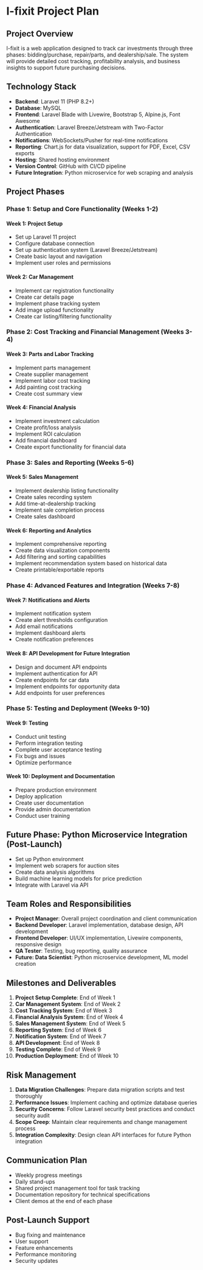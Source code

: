 # I-fixit Project Plan

## Project Overview
I-fixit is a web application designed to track car investments through three phases: bidding/purchase, repair/parts, and dealership/sale. The system will provide detailed cost tracking, profitability analysis, and business insights to support future purchasing decisions.

## Technology Stack
- **Backend**: Laravel 11 (PHP 8.2+)
- **Database**: MySQL
- **Frontend**: Laravel Blade with Livewire, Bootstrap 5, Alpine.js, Font Awesome
- **Authentication**: Laravel Breeze/Jetstream with Two-Factor Authentication
- **Notifications**: WebSockets/Pusher for real-time notifications
- **Reporting**: Chart.js for data visualization, support for PDF, Excel, CSV exports
- **Hosting**: Shared hosting environment
- **Version Control**: GitHub with CI/CD pipeline
- **Future Integration**: Python microservice for web scraping and analysis

## Project Phases

### Phase 1: Setup and Core Functionality (Weeks 1-2)
#### Week 1: Project Setup
- Set up Laravel 11 project
- Configure database connection
- Set up authentication system (Laravel Breeze/Jetstream)
- Create basic layout and navigation
- Implement user roles and permissions

#### Week 2: Car Management
- Implement car registration functionality
- Create car details page
- Implement phase tracking system
- Add image upload functionality
- Create car listing/filtering functionality

### Phase 2: Cost Tracking and Financial Management (Weeks 3-4)
#### Week 3: Parts and Labor Tracking
- Implement parts management
- Create supplier management
- Implement labor cost tracking
- Add painting cost tracking
- Create cost summary view

#### Week 4: Financial Analysis
- Implement investment calculation
- Create profit/loss analysis
- Implement ROI calculation
- Add financial dashboard
- Create export functionality for financial data

### Phase 3: Sales and Reporting (Weeks 5-6)
#### Week 5: Sales Management
- Implement dealership listing functionality
- Create sales recording system
- Add time-at-dealership tracking
- Implement sale completion process
- Create sales dashboard

#### Week 6: Reporting and Analytics
- Implement comprehensive reporting
- Create data visualization components
- Add filtering and sorting capabilities
- Implement recommendation system based on historical data
- Create printable/exportable reports

### Phase 4: Advanced Features and Integration (Weeks 7-8)
#### Week 7: Notifications and Alerts
- Implement notification system
- Create alert thresholds configuration
- Add email notifications
- Implement dashboard alerts
- Create notification preferences

#### Week 8: API Development for Future Integration
- Design and document API endpoints
- Implement authentication for API
- Create endpoints for car data
- Implement endpoints for opportunity data
- Add endpoints for user preferences

### Phase 5: Testing and Deployment (Weeks 9-10)
#### Week 9: Testing
- Conduct unit testing
- Perform integration testing
- Complete user acceptance testing
- Fix bugs and issues
- Optimize performance

#### Week 10: Deployment and Documentation
- Prepare production environment
- Deploy application
- Create user documentation
- Provide admin documentation
- Conduct user training

## Future Phase: Python Microservice Integration (Post-Launch)
- Set up Python environment
- Implement web scrapers for auction sites
- Create data analysis algorithms
- Build machine learning models for price prediction
- Integrate with Laravel via API

## Team Roles and Responsibilities
- **Project Manager**: Overall project coordination and client communication
- **Backend Developer**: Laravel implementation, database design, API development
- **Frontend Developer**: UI/UX implementation, Livewire components, responsive design
- **QA Tester**: Testing, bug reporting, quality assurance
- **Future: Data Scientist**: Python microservice development, ML model creation

## Milestones and Deliverables
1. **Project Setup Complete**: End of Week 1
2. **Car Management System**: End of Week 2
3. **Cost Tracking System**: End of Week 3
4. **Financial Analysis System**: End of Week 4
5. **Sales Management System**: End of Week 5
6. **Reporting System**: End of Week 6
7. **Notification System**: End of Week 7
8. **API Development**: End of Week 8
9. **Testing Complete**: End of Week 9
10. **Production Deployment**: End of Week 10

## Risk Management
1. **Data Migration Challenges**: Prepare data migration scripts and test thoroughly
2. **Performance Issues**: Implement caching and optimize database queries
3. **Security Concerns**: Follow Laravel security best practices and conduct security audit
4. **Scope Creep**: Maintain clear requirements and change management process
5. **Integration Complexity**: Design clean API interfaces for future Python integration

## Communication Plan
- Weekly progress meetings
- Daily stand-ups
- Shared project management tool for task tracking
- Documentation repository for technical specifications
- Client demos at the end of each phase

## Post-Launch Support
- Bug fixing and maintenance
- User support
- Feature enhancements
- Performance monitoring
- Security updates
